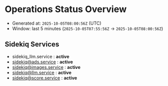 # Operations Status Overview

- Generated at: `2025-10-05T08:00:56Z` (UTC)
- Window: last 5 minutes (`2025-10-05T07:55:56Z` → `2025-10-05T08:00:56Z`)

## Sidekiq Services
- sidekiq_llm.service : **active**
- sidekiq@ads.service : **active**
- sidekiq@images.service : **active**
- sidekiq@llm.service : **active**
- sidekiq@score.service : **active**

